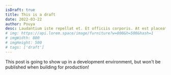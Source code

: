 ```yaml
---
isDraft: true
title: This is a draft
date: 2022-03-22
author: Pouya
desc: Laudantium iste repellat et. Et officiis corporis. At est placeat voluptas aut. Soluta dolor quae quae tempora. Voluptatibus quibusdam natus. Facilis ea repellendus expedita voluptatum rerum autem.
# img: https://api.lorem.space/image/furniture?w=800&h=500&hash=1
# imgWidth: 800
# imgHeight: 500
# tags: ['draft']
---
```


This post is going to show up in a development environment, but won't be published when building for production!
